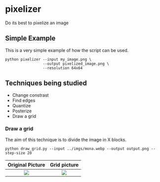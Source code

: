 # pixelizer
Do its best to pixelize an image

## Simple Example

This is a very simple example of how the script can be used.

```
python pixelizer --input my_image.png \
                 --output pixelized_image.png \
                 --resolution 64x64
```

## Techniques being studied

* Change constrast
* Find edges
* Quantize
* Posterize
* Draw a grid

### Draw a grid

The aim of this technique is to divide the image in X blocks.

```
python draw_grid.py --input ../imgs/mona.webp --output output.png --step-size 20
```

Original Picture                  |  Grid picture
:--------------------------------:|:---------------------------------------------:
![](test/ground-truth/mona.webp)  |  ![](test/ground-truth/mona-grid.png)



